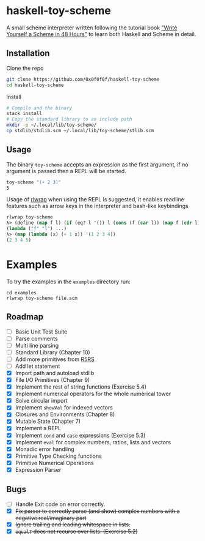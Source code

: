 # haskell-toy-scheme

A small scheme interpreter written following the tutorial book ["Write Yourself a Scheme in 48 Hours"](https://en.wikibooks.org/wiki/Write_Yourself_a_Scheme_in_48_Hours) to learn both Haskell and Scheme in detail.

## Installation

Clone the repo
```sh
git clone https://github.com/0x0f0f0f/haskell-toy-scheme
cd haskell-toy-scheme
```

Install

```sh
# Compile and the binary
stack install
# Copy the standard library to an include path
mkdir -p ~/.local/lib/toy-scheme/
cp stdlib/stdlib.scm ~/.local/lib/toy-scheme/stlib.scm
```


## Usage

The binary `toy-scheme` accepts an expression as the first
argument, if no argument is passed then a REPL will be started.

```sh 
toy-scheme "(+ 2 3)"
5
```

Usage of [rlwrap](https://github.com/hanslub42/rlwrap) when using the REPL is suggested, it enables 
readline features such as arrow keys in the interpreter and bash-like keybindings 

```lisp
rlwrap toy-scheme
λ> (define (map f l) (if (eq? l '()) l (cons (f (car l)) (map f (cdr l)))))
(lambda ("f" "l") ...)
λ> (map (lambda (x) (+ 1 x)) '(1 2 3 4))
(2 3 4 5)
```
# Examples

To try the examples in the `examples` directory run:

```
cd examples
rlwrap toy-scheme file.scm
```

## Roadmap

- [ ] Basic Unit Test Suite
- [ ] Parse comments
- [ ] Multi line parsing
- [ ] Standard Library (Chapter 10)
- [ ] Add more primitives from [R5RS](https://www.gnu.org/software/guile/docs/docs-1.6/guile-ref/R5RS-Index.html)
- [ ] Add let statement
- [X] Import path and autoload stdlib
- [X] File I/O Primitives (Chapter 9)
- [X] Implement the rest of string functions (Exercise 5.4)
- [X] Implement numerical operators for the whole numerical tower
- [X] Solve circular import
- [X] Implement `showVal` for indexed vectors
- [X] Closures and Environments (Chapter 8)
- [X] Mutable State (Chapter 7)
- [x] Implement a REPL
- [x] Implement `cond` and `case` expressions (Exercise 5.3)
- [x] Implement `eval` for complex numbers, ratios, lists and vectors
- [x] Monadic error handling
- [x] Primitive Type Checking functions
- [x] Primitive Numerical Operations
- [x] Expression Parser

## Bugs

- [ ] Handle Exit code on error correctly.
- [X] ~~Fix parser to correctly parse (and show) complex numbers with a negative real/imaginary part~~
- [X] ~~Ignore trailing and leading whitespace in lists.~~
- [X] ~~`equal?` does not recurse over lists. (Exercise 5.2)~~
